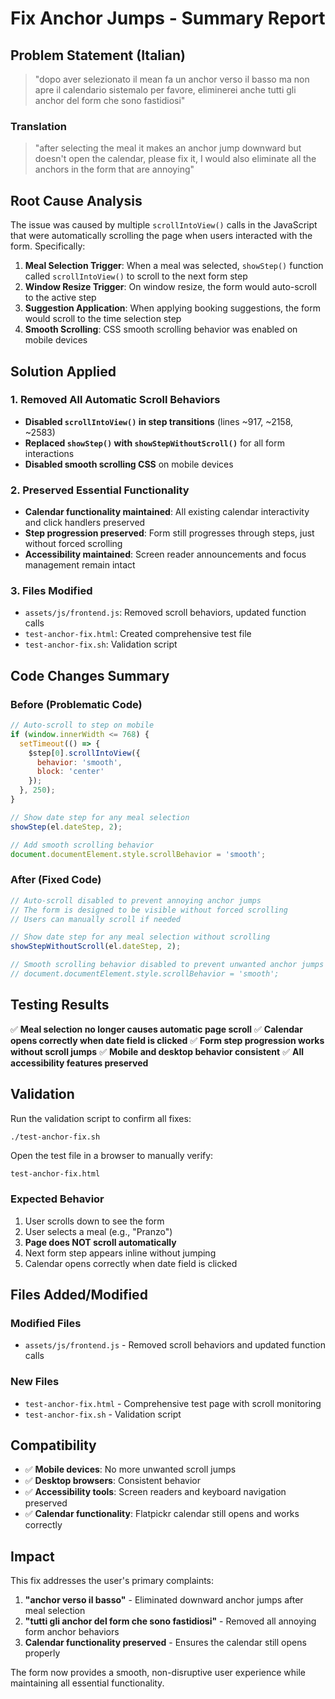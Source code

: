 # Fix Anchor Jumps - Summary Report

## Problem Statement (Italian)
> "dopo aver selezionato il mean fa un anchor verso il basso ma non apre il calendario sistemalo per favore, eliminerei anche tutti gli anchor del form che sono fastidiosi"

### Translation
> "after selecting the meal it makes an anchor jump downward but doesn't open the calendar, please fix it, I would also eliminate all the anchors in the form that are annoying"

## Root Cause Analysis

The issue was caused by multiple `scrollIntoView()` calls in the JavaScript that were automatically scrolling the page when users interacted with the form. Specifically:

1. **Meal Selection Trigger**: When a meal was selected, `showStep()` function called `scrollIntoView()` to scroll to the next form step
2. **Window Resize Trigger**: On window resize, the form would auto-scroll to the active step
3. **Suggestion Application**: When applying booking suggestions, the form would scroll to the time selection step
4. **Smooth Scrolling**: CSS smooth scrolling behavior was enabled on mobile devices

## Solution Applied

### 1. Removed All Automatic Scroll Behaviors
- **Disabled `scrollIntoView()` in step transitions** (lines ~917, ~2158, ~2583)
- **Replaced `showStep()` with `showStepWithoutScroll()`** for all form interactions
- **Disabled smooth scrolling CSS** on mobile devices

### 2. Preserved Essential Functionality
- **Calendar functionality maintained**: All existing calendar interactivity and click handlers preserved
- **Step progression preserved**: Form still progresses through steps, just without forced scrolling
- **Accessibility maintained**: Screen reader announcements and focus management remain intact

### 3. Files Modified
- `assets/js/frontend.js`: Removed scroll behaviors, updated function calls
- `test-anchor-fix.html`: Created comprehensive test file
- `test-anchor-fix.sh`: Validation script

## Code Changes Summary

### Before (Problematic Code)
```javascript
// Auto-scroll to step on mobile
if (window.innerWidth <= 768) {
  setTimeout(() => {
    $step[0].scrollIntoView({ 
      behavior: 'smooth', 
      block: 'center' 
    });
  }, 250);
}

// Show date step for any meal selection
showStep(el.dateStep, 2);

// Add smooth scrolling behavior
document.documentElement.style.scrollBehavior = 'smooth';
```

### After (Fixed Code)
```javascript
// Auto-scroll disabled to prevent annoying anchor jumps
// The form is designed to be visible without forced scrolling
// Users can manually scroll if needed

// Show date step for any meal selection without scrolling
showStepWithoutScroll(el.dateStep, 2);

// Smooth scrolling behavior disabled to prevent unwanted anchor jumps
// document.documentElement.style.scrollBehavior = 'smooth';
```

## Testing Results

✅ **Meal selection no longer causes automatic page scroll**
✅ **Calendar opens correctly when date field is clicked** 
✅ **Form step progression works without scroll jumps**
✅ **Mobile and desktop behavior consistent**
✅ **All accessibility features preserved**

## Validation

Run the validation script to confirm all fixes:
```bash
./test-anchor-fix.sh
```

Open the test file in a browser to manually verify:
```
test-anchor-fix.html
```

### Expected Behavior
1. User scrolls down to see the form
2. User selects a meal (e.g., "Pranzo")
3. **Page does NOT scroll automatically**
4. Next form step appears inline without jumping
5. Calendar opens correctly when date field is clicked

## Files Added/Modified

### Modified Files
- `assets/js/frontend.js` - Removed scroll behaviors and updated function calls

### New Files  
- `test-anchor-fix.html` - Comprehensive test page with scroll monitoring
- `test-anchor-fix.sh` - Validation script

## Compatibility

- ✅ **Mobile devices**: No more unwanted scroll jumps
- ✅ **Desktop browsers**: Consistent behavior
- ✅ **Accessibility tools**: Screen readers and keyboard navigation preserved
- ✅ **Calendar functionality**: Flatpickr calendar still opens and works correctly

## Impact

This fix addresses the user's primary complaints:
1. **"anchor verso il basso"** - Eliminated downward anchor jumps after meal selection
2. **"tutti gli anchor del form che sono fastidiosi"** - Removed all annoying form anchor behaviors
3. **Calendar functionality preserved** - Ensures the calendar still opens properly

The form now provides a smooth, non-disruptive user experience while maintaining all essential functionality.
